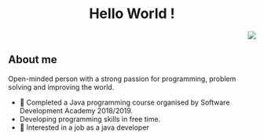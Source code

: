 <div align="center">

# Hello World !
</div>

<div align="right">
  
![](https://komarev.com/ghpvc/?username=your-github-username&style=flat-square)
</div>

## About me
Open-minded person with a strong passion for programming, problem solving and improving the world.

- 🌱 Completed a Java programming course organised by Software Development Academy 2018/2019.
- Developing programming skills in free time.
- 🔭 Interested in a job as a java developer


<!--
**jarmas97/jarmas97** is a ✨ _special_ ✨ repository because its `README.md` (this file) appears on your GitHub profile.

Here are some ideas to get you started:

- 🔭 I’m currently working on ...
- 🌱 I’m currently learning ...
- 👯 I’m looking to collaborate on ...
- 🤔 I’m looking for help with ...
- 💬 Ask me about ...
- 📫 How to reach me: ...
- 😄 Pronouns: ...
- ⚡ Fun fact: ...
-->
